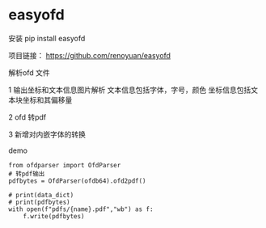 # easyofd
安装
pip install easyofd

项目链接： https://github.com/renoyuan/easyofd

解析ofd 文件

1 输出坐标和文本信息图片解析
    文本信息包括字体，字号，颜色
    坐标信息包括文本块坐标和其偏移量
    
2 ofd 转pdf

3 新增对内嵌字体的转换 

demo
```
from ofdparser import OfdParser
# 转pdf输出
pdfbytes = OfdParser(ofdb64).ofd2pdf()

# print(data_dict)
# print(pdfbytes)
with open(f"pdfs/{name}.pdf","wb") as f:
    f.write(pdfbytes)
```



